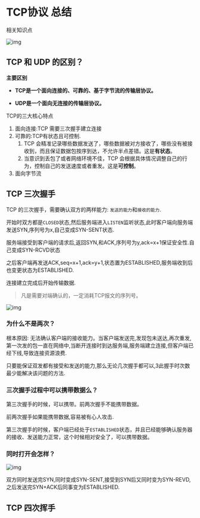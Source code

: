 # TCP协议 总结

相关知识点

![img](https://p1-jj.byteimg.com/tos-cn-i-t2oaga2asx/gold-user-assets/2020/2/23/1707236e03d22cbc~tplv-t2oaga2asx-zoom-in-crop-mark:1304:0:0:0.awebp)



## TCP 和 UDP 的区别？

**主要区别**

- **TCP是一个面向连接的、可靠的、基于字节流的传输层协议。**

- **UDP是一个面向无连接的传输层协议。**

TCP的三大核心特点

1. 面向连接:TCP 需要三次握手建立连接
2. 可靠的:TCP有状态且可控制.
   1. TCP 会精准记录哪些数据发送了，哪些数据被对方接收了，哪些没有被接收到，而且保证数据包按序到达，不允许半点差错。这是**有状态**。
   2. 当意识到丢包了或者网络环境不佳，TCP 会根据具体情况调整自己的行为，控制自己的发送速度或者重发。这是**可控制**。
3. 面向字节流

## TCP 三次握手

 TCP 的三次握手，需要确认双方的两样能力: `发送的能力`和`接收的能力`.

开始时双方都是`CLOSED`状态,然后服务端进入`LISTEN`监听状态,此时客户端向服务端发送SYN,序列号为x,自己变成SYN-SENT状态.

服务端接受到客户端的请求后,返回SYN,和ACK,序列号为y,ack=x+1保证安全性.自己变成SYN-RCVD状态

之后客户端再发送ACK,seq=x+1,ack=y+1,状态置为ESTABLISHED,服务端收到后也变更状态为ESTABLISHED.

连接建立完成后开始传输数据.

> 凡是需要对端确认的，一定消耗TCP报文的序列号。

![img](https://p1-jj.byteimg.com/tos-cn-i-t2oaga2asx/gold-user-assets/2020/2/23/170723de9b8aa08b~tplv-t2oaga2asx-zoom-in-crop-mark:1304:0:0:0.awebp)

### 为什么不是两次？

根本原因: 无法确认客户端的接收能力。当客户端发送完,发现包未送达,再次重发,第一次发的包一直在网络中,当断开连接时到达服务端,服务端建立连接,但客户端已经下线,导致连接资源浪费.

只要能保证双发都有接受和发送的能力,那么无论几次握手都可以,3此握手时次数最少能解决该问题的方法.

### 三次握手过程中可以携带数据么？

第三次握手的时候，可以携带。前两次握手不能携带数据。

前两次握手如果能携带数据,容易被有心人攻击.

第三次握手的时候，客户端已经处于`ESTABLISHED`状态，并且已经能够确认服务器的接收、发送能力正常，这个时候相对安全了，可以携带数据。

### 同时打开会怎样？

![img](https://p1-jj.byteimg.com/tos-cn-i-t2oaga2asx/gold-user-assets/2020/2/23/170723e219f0a415~tplv-t2oaga2asx-zoom-in-crop-mark:1304:0:0:0.awebp)

双方同时发送完SYN,同时变成SYN-SENT,接受到SYN后又同时变为SYN-REVD,之后发送完SYN+ACK后同事变为ESTABLISHED.

## TCP 四次挥手